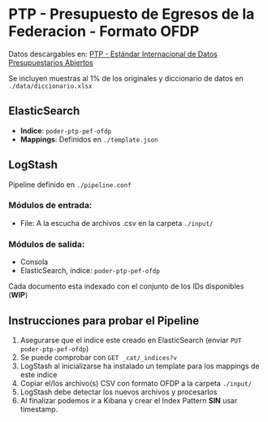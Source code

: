 # PTP - Presupuesto de Egresos de la Federacion - Formato OFDP

Datos descargables en: [PTP - Estándar Internacional de Datos Presupuestarios Abiertos](http://transparenciapresupuestaria.gob.mx/es/PTP/datos_presupuestarios_abiertos)

Se incluyen muestras al 1% de los originales y diccionario de datos en `./data/diccionario.xlsx`

## ElasticSearch

- **Indice**: `poder-ptp-pef-ofdp`
- **Mappings**: Definidos en `./template.json`

## LogStash

Pipeline definido en `./pipeline.conf`

### Módulos de entrada:
- File: A la escucha de archivos .csv en la carpeta `./input/`

### Módulos de salida:
- Consola
- ElasticSearch, indice: `poder-ptp-pef-ofdp`

Cada documento esta indexado con el conjunto de los IDs disponibles (**WIP**)

## Instrucciones para probar el Pipeline
1. Asegurarse que el indice este creado en ElasticSearch (enviar `PUT poder-ptp-pef-ofdp`)
  1. Se puede comprobar con `GET _cat/_indices?v`
  1. LogStash al inicializarse ha instalado un template para los mappings de este indice
1. Copiar el/los archivo(s) CSV con formato OFDP a la carpeta `./input/`
1. LogStash debe detectar los nuevos archivos y procesarlos
1. Al finalizar podemos ir a Kibana y crear el Index Pattern **SIN** usar timestamp.
